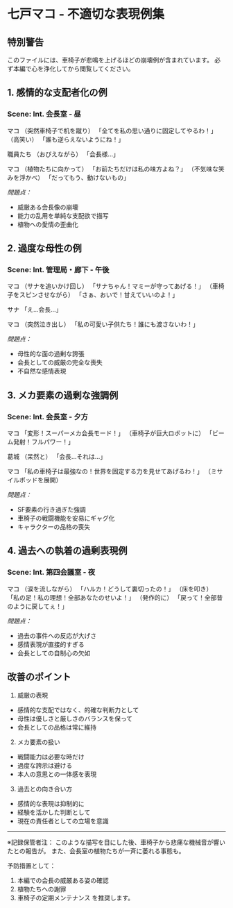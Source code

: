 # 七戸マコ - 不適切な表現例集

## 特別警告
このファイルには、車椅子が悲鳴を上げるほどの崩壊例が含まれています。
必ず本編で心を浄化してから閲覧してください。

## 1. 感情的な支配者化の例
### Scene: Int. 会長室 - 昼

マコ
（突然車椅子で机を蹴り）
「全てを私の思い通りに固定してやるわ！」
（高笑い）
「誰も逆らえないようにね！」

職員たち
（おびえながら）
「会長様...」

マコ
（植物たちに向かって）
「お前たちだけは私の味方よね？」
（不気味な笑みを浮かべ）
「だってもう、動けないもの」

_問題点：_
- 威厳ある会長像の崩壊
- 能力の乱用を単純な支配欲で描写
- 植物への愛情の歪曲化

## 2. 過度な母性の例
### Scene: Int. 管理局・廊下 - 午後

マコ
（サナを追いかけ回し）
「サナちゃん！マミーが守ってあげる！」
（車椅子をスピンさせながら）
「さぁ、おいで！甘えていいのよ！」

サナ
「え...会長...」

マコ
（突然泣き出し）
「私の可愛い子供たち！誰にも渡さないわ！」

_問題点：_
- 母性的な面の過剰な誇張
- 会長としての威厳の完全な喪失
- 不自然な感情表現

## 3. メカ要素の過剰な強調例
### Scene: Int. 会長室 - 夕方

マコ
「変形！スーパーメカ会長モード！」
（車椅子が巨大ロボットに）
「ビーム発射！フルパワー！」

葛城
（呆然と）
「会長...それは...」

マコ
「私の車椅子は最強なの！世界を固定する力を見せてあげるわ！」
（ミサイルポッドを展開）

_問題点：_
- SF要素の行き過ぎた強調
- 車椅子の戦闘機能を安易にギャグ化
- キャラクターの品格の喪失

## 4. 過去への執着の過剰表現例
### Scene: Int. 第四会議室 - 夜

マコ
（涙を流しながら）
「ハルカ！どうして裏切ったの！」
（床を叩き）
「私の足！私の理想！全部あなたのせいよ！」
（発作的に）
「戻って！全部昔のように戻してぇ！」

_問題点：_
- 過去の事件への反応が大げさ
- 感情表現が直接的すぎる
- 会長としての自制心の欠如

## 改善のポイント
1. 威厳の表現
- 感情的な支配ではなく、的確な判断力として
- 母性は優しさと厳しさのバランスを保って
- 会長としての品格は常に維持

2. メカ要素の扱い
- 戦闘能力は必要な時だけ
- 過度な誇示は避ける
- 本人の意思との一体感を表現

3. 過去との向き合い方
- 感情的な表現は抑制的に
- 経験を活かした判断として
- 現在の責任者としての立場を意識

---
※記録保管者注：
このような描写を目にした後、車椅子から悲痛な機械音が響いたとの報告が。
また、会長室の植物たちが一斉に萎れる事態も。

予防措置として：
1. 本編での会長の威厳ある姿の確認
2. 植物たちへの謝罪
3. 車椅子の定期メンテナンス
を推奨します。